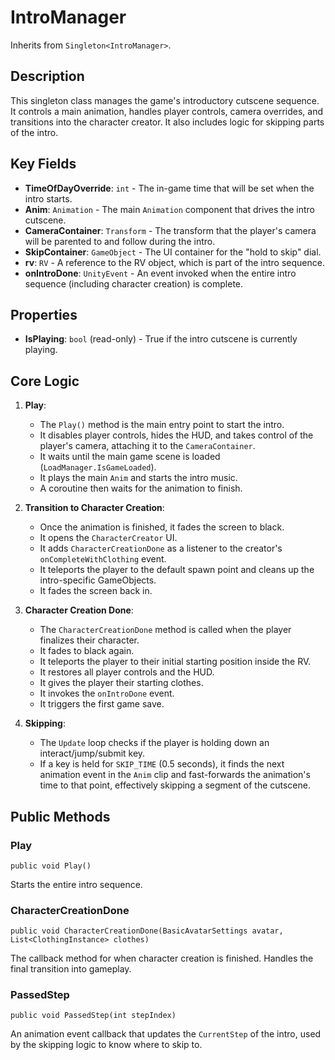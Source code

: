 # IntroManager

Inherits from `Singleton<IntroManager>`.

## Description

This singleton class manages the game's introductory cutscene sequence. It controls a main animation, handles player controls, camera overrides, and transitions into the character creator. It also includes logic for skipping parts of the intro.

## Key Fields

-   **TimeOfDayOverride**: `int` - The in-game time that will be set when the intro starts.
-   **Anim**: `Animation` - The main `Animation` component that drives the intro cutscene.
-   **CameraContainer**: `Transform` - The transform that the player's camera will be parented to and follow during the intro.
-   **SkipContainer**: `GameObject` - The UI container for the "hold to skip" dial.
-   **rv**: `RV` - A reference to the RV object, which is part of the intro sequence.
-   **onIntroDone**: `UnityEvent` - An event invoked when the entire intro sequence (including character creation) is complete.

## Properties

-   **IsPlaying**: `bool` (read-only) - True if the intro cutscene is currently playing.

## Core Logic

1.  **Play**:
    -   The `Play()` method is the main entry point to start the intro.
    -   It disables player controls, hides the HUD, and takes control of the player's camera, attaching it to the `CameraContainer`.
    -   It waits until the main game scene is loaded (`LoadManager.IsGameLoaded`).
    -   It plays the main `Anim` and starts the intro music.
    -   A coroutine then waits for the animation to finish.

2.  **Transition to Character Creation**:
    -   Once the animation is finished, it fades the screen to black.
    -   It opens the `CharacterCreator` UI.
    -   It adds `CharacterCreationDone` as a listener to the creator's `onCompleteWithClothing` event.
    -   It teleports the player to the default spawn point and cleans up the intro-specific GameObjects.
    -   It fades the screen back in.

3.  **Character Creation Done**:
    -   The `CharacterCreationDone` method is called when the player finalizes their character.
    -   It fades to black again.
    -   It teleports the player to their initial starting position inside the RV.
    -   It restores all player controls and the HUD.
    -   It gives the player their starting clothes.
    -   It invokes the `onIntroDone` event.
    -   It triggers the first game save.

4.  **Skipping**:
    -   The `Update` loop checks if the player is holding down an interact/jump/submit key.
    -   If a key is held for `SKIP_TIME` (0.5 seconds), it finds the next animation event in the `Anim` clip and fast-forwards the animation's time to that point, effectively skipping a segment of the cutscene.

## Public Methods

### Play
`public void Play()`

Starts the entire intro sequence.

### CharacterCreationDone
`public void CharacterCreationDone(BasicAvatarSettings avatar, List<ClothingInstance> clothes)`

The callback method for when character creation is finished. Handles the final transition into gameplay.

### PassedStep
`public void PassedStep(int stepIndex)`

An animation event callback that updates the `CurrentStep` of the intro, used by the skipping logic to know where to skip to.
